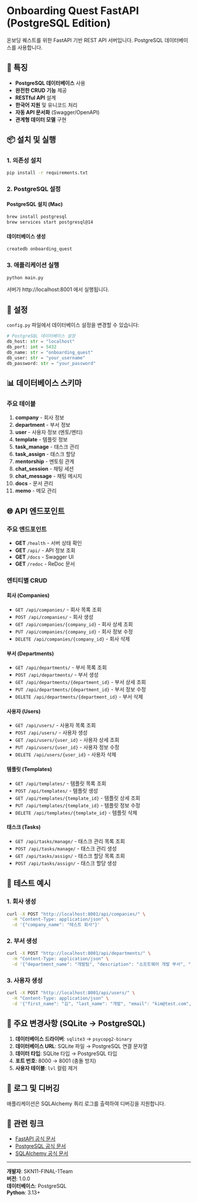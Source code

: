 # Onboarding Quest FastAPI (PostgreSQL Edition)

온보딩 퀘스트를 위한 FastAPI 기반 REST API 서버입니다. PostgreSQL 데이터베이스를 사용합니다.

## 🚀 특징

- **PostgreSQL 데이터베이스** 사용
- **완전한 CRUD 기능** 제공
- **RESTful API** 설계
- **한국어 지원** 및 유니코드 처리
- **자동 API 문서화** (Swagger/OpenAPI)
- **관계형 데이터 모델** 구현

## 📦 설치 및 실행

### 1. 의존성 설치

```bash
pip install -r requirements.txt
```

### 2. PostgreSQL 설정

#### PostgreSQL 설치 (Mac)
```bash
brew install postgresql
brew services start postgresql@14
```

#### 데이터베이스 생성
```bash
createdb onboarding_quest
```

### 3. 애플리케이션 실행

```bash
python main.py
```

서버가 http://localhost:8001 에서 실행됩니다.

## 🔧 설정

`config.py` 파일에서 데이터베이스 설정을 변경할 수 있습니다:

```python
# PostgreSQL 데이터베이스 설정
db_host: str = "localhost"
db_port: int = 5432
db_name: str = "onboarding_quest"
db_user: str = "your_username"
db_password: str = "your_password"
```

## 📊 데이터베이스 스키마

### 주요 테이블

1. **company** - 회사 정보
2. **department** - 부서 정보
3. **user** - 사용자 정보 (멘토/멘티)
4. **template** - 템플릿 정보
5. **task_manage** - 태스크 관리
6. **task_assign** - 태스크 할당
7. **mentorship** - 멘토링 관계
8. **chat_session** - 채팅 세션
9. **chat_message** - 채팅 메시지
10. **docs** - 문서 관리
11. **memo** - 메모 관리

## 🌐 API 엔드포인트

### 주요 엔드포인트

- **GET** `/health` - 서버 상태 확인
- **GET** `/api/` - API 정보 조회
- **GET** `/docs` - Swagger UI
- **GET** `/redoc` - ReDoc 문서

### 엔티티별 CRUD

#### 회사 (Companies)
- `GET /api/companies/` - 회사 목록 조회
- `POST /api/companies/` - 회사 생성
- `GET /api/companies/{company_id}` - 회사 상세 조회
- `PUT /api/companies/{company_id}` - 회사 정보 수정
- `DELETE /api/companies/{company_id}` - 회사 삭제

#### 부서 (Departments)
- `GET /api/departments/` - 부서 목록 조회
- `POST /api/departments/` - 부서 생성
- `GET /api/departments/{department_id}` - 부서 상세 조회
- `PUT /api/departments/{department_id}` - 부서 정보 수정
- `DELETE /api/departments/{department_id}` - 부서 삭제

#### 사용자 (Users)
- `GET /api/users/` - 사용자 목록 조회
- `POST /api/users/` - 사용자 생성
- `GET /api/users/{user_id}` - 사용자 상세 조회
- `PUT /api/users/{user_id}` - 사용자 정보 수정
- `DELETE /api/users/{user_id}` - 사용자 삭제

#### 템플릿 (Templates)
- `GET /api/templates/` - 템플릿 목록 조회
- `POST /api/templates/` - 템플릿 생성
- `GET /api/templates/{template_id}` - 템플릿 상세 조회
- `PUT /api/templates/{template_id}` - 템플릿 정보 수정
- `DELETE /api/templates/{template_id}` - 템플릿 삭제

#### 태스크 (Tasks)
- `GET /api/tasks/manage/` - 태스크 관리 목록 조회
- `POST /api/tasks/manage/` - 태스크 관리 생성
- `GET /api/tasks/assign/` - 태스크 할당 목록 조회
- `POST /api/tasks/assign/` - 태스크 할당 생성

## 🧪 테스트 예시

### 1. 회사 생성
```bash
curl -X POST "http://localhost:8001/api/companies/" \
  -H "Content-Type: application/json" \
  -d '{"company_name": "테스트 회사"}'
```

### 2. 부서 생성
```bash
curl -X POST "http://localhost:8001/api/departments/" \
  -H "Content-Type: application/json" \
  -d '{"department_name": "개발팀", "description": "소프트웨어 개발 부서", "company_id": 1}'
```

### 3. 사용자 생성
```bash
curl -X POST "http://localhost:8001/api/users/" \
  -H "Content-Type: application/json" \
  -d '{"first_name": "김", "last_name": "개발", "email": "kim@test.com", "password": "testpass123", "job_part": "백엔드", "position": 3, "join_date": "2024-01-15", "skill": "Python, FastAPI", "role": "mentor", "exp": 100, "department_id": 1, "company_id": 1}'
```

## 🎯 주요 변경사항 (SQLite → PostgreSQL)

1. **데이터베이스 드라이버**: `sqlite3` → `psycopg2-binary`
2. **데이터베이스 URL**: SQLite 파일 → PostgreSQL 연결 문자열
3. **데이터 타입**: SQLite 타입 → PostgreSQL 타입
4. **포트 번호**: 8000 → 8001 (충돌 방지)
5. **사용자 테이블**: `lvl` 컬럼 제거

## 📝 로그 및 디버깅

애플리케이션은 SQLAlchemy 쿼리 로그를 출력하여 디버깅을 지원합니다.

## 🔗 관련 링크

- [FastAPI 공식 문서](https://fastapi.tiangolo.com/)
- [PostgreSQL 공식 문서](https://www.postgresql.org/docs/)
- [SQLAlchemy 공식 문서](https://docs.sqlalchemy.org/)

---

**개발자**: SKN11-FINAL-1Team  
**버전**: 1.0.0  
**데이터베이스**: PostgreSQL  
**Python**: 3.13+ 